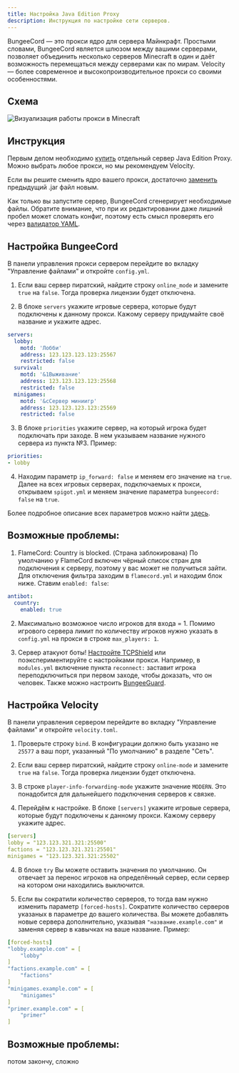 ```yaml
---
title: Настройка Java Edition Proxy
description: Инструкция по настройке сети серверов.
---
```


BungeeCord — это прокси ядро для сервера Майнкрафт. Простыми словами, BungeeCord является шлюзом между вашими серверами, позволяет объединить несколько серверов Minecraft в один и даёт возможность перемещаться между серверами как по мирам.
Velocity — более современное и высокопроизводительное прокси со своими особенностями.

## Схема
![Визуализация работы прокси в Minecraft](/images/guides/configure-proxy/proxy.png)

## Инструкция
Первым делом необходимо [купить](https://superhub.host/order/minecraft) отдельный сервер Java Edition Proxy. Можно выбрать любое прокси, но мы рекомендуем Velocity.

Если вы решите сменить ядро вашего прокси, достаточно [заменить](https://superhub.host/guides/change-version) предыдущий .jar файл новым.

Как только вы запустите сервер, BungeeCord сгенерирует необходимые файлы. Обратите внимание, что при их редактировании даже лишний пробел может сломать конфиг, поэтому есть смысл проверять его через [валидатор YAML](https://www.yamllint.com).

## Настройка BungeeCord
В панели управления прокси сервером перейдите во вкладку "Управление файлами" и откройте `config.yml`.

1. Если ваш сервер пиратский, найдите строку `online_mode` и замените `true` на `false`. Тогда проверка лицензии будет отключена.

2. В блоке `servers` укажите игровые сервера, которые будут подключены к данному прокси. Кажому серверу придумайте своё название и укажите адрес.

```yaml
servers:
  lobby:
    motd: 'Лобби'
    address: 123.123.123.123:25567
    restricted: false
  survival:
    motd: '&1Выживание'
    address: 123.123.123.123:25568
    restricted: false
  minigames:
    motd: '&cСервер миниигр'
    address: 123.123.123.123:25569
    restricted: false
```

3. В блоке `priorities` укажите сервер, на который игрока будет подключать при заходе. В нем указываем название нужного сервера из пункта №3. Пример:

```yaml
priorities:
- lobby
```

4. Находим параметр `ip_forward: false` и меняем его значение на `true`. Далее на всех игровых серверах, подключаемых к прокси, открываем `spigot.yml` и меняем значение параметра `bungeecord: false` на `true`.

Более подробное описание всех параметров можно найти [здесь](https://www.spigotmc.org/wiki/bungeecord-configuration-guide).

## Возможные проблемы:
1. FlameCord: Country is blocked. (Страна заблокирована)
По умолчанию у FlameCord включен чёрный список стран для подключения к серверу, поэтому у вас может не получиться зайти. Для отключения фильтра заходим в `flamecord.yml` и находим блок ниже. Ставим `enabled: false`:

```yaml
antibot:
  country:
    enabled: true
```

2. Максимально возможное число игроков для входа = 1.
Помимо игрового сервера лимит по количеству игроков нужно указать в `config.yml` на прокси в строке `max_players: 1`.

3. Сервер атакуют боты!
[Настройте TCPShield](https://superhub.host/guides/configure-tcpshield) или поэкспериментируйте с настройками прокси. Например, в `modules.yml` включение пункта `reconnect:` заставит игрока переподключиться при первом заходе, чтобы доказать, что он человек. Также можно настроить [BungeeGuard](https://www.spigotmc.org/resources/bungeeguard.79601).

## Настройка Velocity
В панели управления сервером перейдите во вкладку "Управление файлами" и откройте `velocity.toml`.

1. Проверьте строку `bind`. В конфигурации должно быть указано не `25577` а ваш порт, указанный "По умолчанию" в разделе "Сеть".

2. Если ваш сервер пиратский, найдите строку `online-mode` и замените `true` на `false`. Тогда проверка лицензии будет отключена.

3. В строке `player-info-forwarding-mode` укажите значение `MODERN`. Это понадобится для дальнейшего подключения серверов к связке.

4. Перейдём к настройке. В блоке `[servers]` укажите игровые сервера, которые будут подключены к данному прокси. Кажому серверу укажите адрес.

```yaml
[servers]
lobby = "123.123.321.321:25500"
factions = "123.123.321.321:25501"
minigames = "123.123.321.321:25502"
```

4. В блоке `try` Вы можете оставить значения по умолчанию. Он отвечает за перенос игроков на определённый сервер, если сервер на котором они находились выключится.

5. Если вы сократили количество серверов, то тогда вам нужно изменить параметр `[forced-hosts]`. Сократите количество серверов указаных в параметре до вашего количества. Вы можете добавлять новые сервера дополнительно, указывая `"название.example.com"` и заменяя сервер в кавычках на ваше название. Пример:

```yaml
[forced-hosts]
"lobby.example.com" = [
    "lobby"
]
"factions.example.com" = [
    "factions"
]
"minigames.example.com" = [
    "minigames"
]
"primer.example.com" = [
    "primer"
]
```

## Возможные проблемы:
потом закончу, сложно
